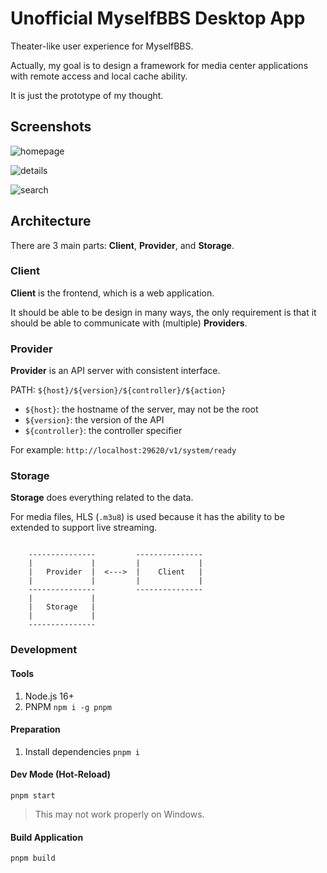 # Unofficial MyselfBBS Desktop App

Theater-like user experience for MyselfBBS.

Actually, my goal is to design a framework for media center applications with remote access and local cache ability.

It is just the prototype of my thought.

## Screenshots

![homepage](screenshots/homepage.png)

![details](screenshots/details.png)

![search](screenshots/search.png)

## Architecture

There are 3 main parts: **Client**, **Provider**, and **Storage**.

### Client

**Client** is the frontend, which is a web application.

It should be able to be design in many ways, the only requirement is that it should be able to communicate with (multiple) **Providers**.

### Provider

**Provider** is an API server with consistent interface.

PATH: `${host}/${version}/${controller}/${action}`

* `${host}`: the hostname of the server, may not be the root
* `${version}`: the version of the API
* `${controller}`: the controller specifier

For example: `http://localhost:29620/v1/system/ready`

### Storage

**Storage** does everything related to the data.

For media files, HLS (`.m3u8`) is used because it has the ability to be extended to support live streaming.

```none

    ---------------         ---------------
    |             |         |             |
    |   Provider  |  <--->  |    Client   |
    |             |         |             |
    ---------------         ---------------
    |             |
    |   Storage   |
    |             |
    ---------------

```

### Development

#### Tools

1. Node.js 16+
2. PNPM `npm i -g pnpm`

#### Preparation

1. Install dependencies `pnpm i`

#### Dev Mode (Hot-Reload)

`pnpm start`

> This may not work properly on Windows.

#### Build Application

`pnpm build`
